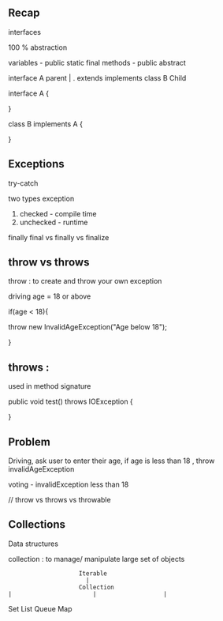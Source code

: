 ## Recap 

interfaces 

100 % abstraction 

variables - public static final 
methods - public abstract 


interface A   parent 
    |           . extends   implements
class B       Child 

interface A {



}

class B implements A {


}



## Exceptions

try-catch 


two types exception 
1. checked    - compile time
2. unchecked  - runtime 


finally 
final vs finally vs finalize



## throw vs throws 

throw : to create and throw your own exception 


driving age = 18 or above 

if(age < 18){

throw new InvalidAgeException("Age below 18");

}

## throws : 

used in method signature  

public void test() throws IOException {



}




## Problem 

Driving, 
ask user to enter their age, 
if age is less than 18 , 
throw invalidAgeException 

voting - invalidException less than 18

 // throw vs throws vs throwable 


## Collections 

Data structures 

collection : to manage/ manipulate large set of objects 

                        Iterable    
                          |
                        Collection
    |                       |                   |
   Set                      List              Queue          Map






























